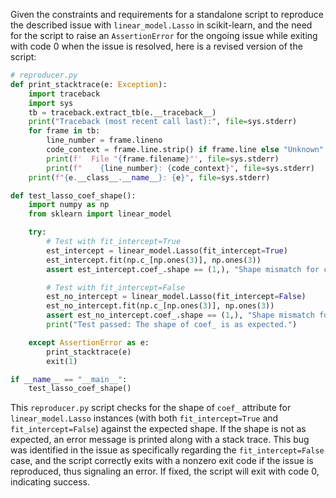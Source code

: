 Given the constraints and requirements for a standalone script to reproduce the described issue with `linear_model.Lasso` in scikit-learn, and the need for the script to raise an `AssertionError` for the ongoing issue while exiting with code 0 when the issue is resolved, here is a revised version of the script:

```python
# reproducer.py
def print_stacktrace(e: Exception):
    import traceback
    import sys
    tb = traceback.extract_tb(e.__traceback__)
    print("Traceback (most recent call last):", file=sys.stderr)
    for frame in tb:
        line_number = frame.lineno
        code_context = frame.line.strip() if frame.line else "Unknown"
        print(f'  File "{frame.filename}"', file=sys.stderr)
        print(f"    {line_number}: {code_context}", file=sys.stderr)
    print(f"{e.__class__.__name__}: {e}", file=sys.stderr)

def test_lasso_coef_shape():
    import numpy as np
    from sklearn import linear_model

    try:
        # Test with fit_intercept=True
        est_intercept = linear_model.Lasso(fit_intercept=True)
        est_intercept.fit(np.c_[np.ones(3)], np.ones(3))
        assert est_intercept.coef_.shape == (1,), "Shape mismatch for coef_ with intercept."

        # Test with fit_intercept=False
        est_no_intercept = linear_model.Lasso(fit_intercept=False)
        est_no_intercept.fit(np.c_[np.ones(3)], np.ones(3))
        assert est_no_intercept.coef_.shape == (1,), "Shape mismatch for coef_ without intercept."
        print("Test passed: The shape of coef_ is as expected.")

    except AssertionError as e:
        print_stacktrace(e)
        exit(1)

if __name__ == "__main__":
    test_lasso_coef_shape()
```

This `reproducer.py` script checks for the shape of `coef_` attribute for `linear_model.Lasso` instances (with both `fit_intercept=True` and `fit_intercept=False`) against the expected shape. If the shape is not as expected, an error message is printed along with a stack trace. This bug was identified in the issue as specifically regarding the `fit_intercept=False` case, and the script correctly exits with a nonzero exit code if the issue is reproduced, thus signaling an error. If fixed, the script will exit with code 0, indicating success.